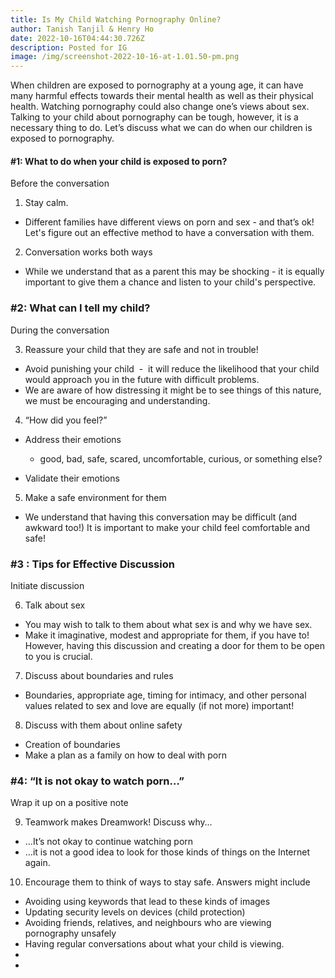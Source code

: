 ```yaml
---
title: Is My Child Watching Pornography Online?
author: Tanish Tanjil & Henry Ho
date: 2022-10-16T04:44:30.726Z
description: Posted for IG
image: /img/screenshot-2022-10-16-at-1.01.50-pm.png
---
```

When children are exposed to pornography at a young age, it can have many harmful effects towards their mental health as well as their physical health. Watching pornography could also change one’s views about sex. Talking to your child about pornography can be tough, however, it is a necessary thing to do. Let’s discuss what we can do when our children is exposed to pornography.

#### \#1: What to do when your child is exposed to porn?

Before the conversation

1. Stay calm.

* Different families have different views on porn and sex - and that’s ok! Let's figure out an effective method to have a conversation with them.

2. Conversation works both ways

* While we understand that as a parent this may be shocking - it is equally important to give them a chance and listen to your child's perspective.

### \#2: What can I tell my child?

During the conversation

3. Reassure your child that they are safe and not in trouble!

* Avoid punishing your child  -  it will reduce the likelihood that your child would approach you in the future with difficult problems.
* We are aware of how distressing it might be to see things of this nature, we must be encouraging and understanding.

4. “How did you feel?”

* Address their emotions

  * good, bad, safe, scared, uncomfortable, curious, or something else? 
* Validate their emotions

5. Make a safe environment for them

* We understand that having this conversation may be difficult (and awkward too!) It is important to make your child feel comfortable and safe!

### \#3 : Tips for Effective Discussion

Initiate discussion

6. Talk about sex

* You may wish to talk to them about what sex is and why we have sex. 
* Make it imaginative, modest and appropriate for them, if you have to! However, having this discussion and creating a door for them to be open to you is crucial.

7. Discuss about boundaries and rules

* Boundaries, appropriate age, timing for intimacy, and other personal values related to sex and love are equally (if not more) important!

8. Discuss with them about online safety

* Creation of boundaries 
* Make a plan as a family on how to deal with porn

### \#4: “It is not okay to watch porn…”

Wrap it up on a positive note

9. Teamwork makes Dreamwork! Discuss why…

* …It’s not okay to continue watching porn
* …it is not a good idea to look for those kinds of things on the Internet again.

10. Encourage them to think of ways to stay safe. Answers might include

* Avoiding using keywords that lead to these kinds of images
* Updating security levels on devices (child protection)
* Avoiding friends, relatives, and neighbours who are viewing pornography unsafely
* Having regular conversations about what your child is viewing.
*
*